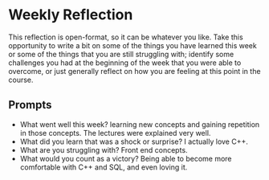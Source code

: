 # Weekly Reflection
This reflection is open-format, so it can be whatever you like. Take this opportunity to write a bit on some of the things you have learned this week or some of the things that you are still struggling with; identify some challenges you had at the beginning of the week that you were able to overcome, or just generally reflect on how you are feeling at this point in the course.

## Prompts
- What went well this week? learning new concepts and gaining repetition in those concepts. The lectures were explained very well.
- What did you learn that was a shock or surprise? I actually love C++.
- What are you struggling with? Front end concepts. 
- What would you count as a victory? Being able to become more comfortable with C++ and SQL, and even loving it. 
